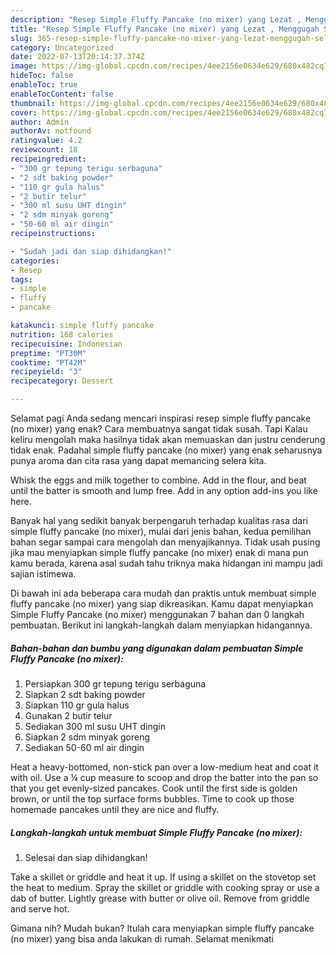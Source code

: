 ```yaml
---
description: "Resep Simple Fluffy Pancake (no mixer) yang Lezat , Menggugah Selera"
title: "Resep Simple Fluffy Pancake (no mixer) yang Lezat , Menggugah Selera"
slug: 365-resep-simple-fluffy-pancake-no-mixer-yang-lezat-menggugah-selera
category: Uncategorized
date: 2022-07-13T20:14:37.374Z
image: https://img-global.cpcdn.com/recipes/4ee2156e0634e629/680x482cq70/simple-fluffy-pancake-no-mixer-foto-resep-utama.jpg
hideToc: false
enableToc: true
enableTocContent: false
thumbnail: https://img-global.cpcdn.com/recipes/4ee2156e0634e629/680x482cq70/simple-fluffy-pancake-no-mixer-foto-resep-utama.jpg
cover: https://img-global.cpcdn.com/recipes/4ee2156e0634e629/680x482cq70/simple-fluffy-pancake-no-mixer-foto-resep-utama.jpg
author: Admin
authorAv: notfound
ratingvalue: 4.2
reviewcount: 18
recipeingredient:
- "300 gr tepung terigu serbaguna"
- "2 sdt baking powder"
- "110 gr gula halus"
- "2 butir telur"
- "300 ml susu UHT dingin"
- "2 sdm minyak goreng"
- "50-60 ml air dingin"
recipeinstructions:

- "Sudah jadi dan siap dihidangkan!"
categories:
- Resep
tags:
- simple
- fluffy
- pancake

katakunci: simple fluffy pancake 
nutrition: 168 calories
recipecuisine: Indonesian
preptime: "PT30M"
cooktime: "PT42M"
recipeyield: "3"
recipecategory: Dessert

---
```



Selamat pagi Anda sedang mencari inspirasi resep simple fluffy pancake (no mixer) yang enak? Cara membuatnya sangat tidak susah. Tapi Kalau keliru mengolah maka hasilnya tidak akan memuaskan dan justru cenderung tidak enak. Padahal simple fluffy pancake (no mixer) yang enak seharusnya punya aroma dan cita rasa yang dapat memancing selera kita.


Whisk the eggs and milk together to combine. Add in the flour, and beat until the batter is smooth and lump free. Add in any option add-ins you like here.

Banyak hal yang sedikit banyak berpengaruh terhadap kualitas rasa dari simple fluffy pancake (no mixer), mulai dari jenis bahan, kedua pemilihan bahan segar sampai cara mengolah dan menyajikannya. Tidak usah pusing jika mau menyiapkan simple fluffy pancake (no mixer) enak di mana pun kamu berada, karena asal sudah tahu triknya maka hidangan ini mampu jadi sajian istimewa.


Di bawah ini ada beberapa cara mudah dan praktis untuk membuat simple fluffy pancake (no mixer) yang siap dikreasikan. Kamu dapat menyiapkan Simple Fluffy Pancake (no mixer) menggunakan 7 bahan dan 0 langkah pembuatan. Berikut ini langkah-langkah dalam menyiapkan hidangannya.

<!--inarticleads1-->

##### Bahan-bahan dan bumbu yang digunakan dalam pembuatan Simple Fluffy Pancake (no mixer):

1. Persiapkan 300 gr tepung terigu serbaguna
1. Siapkan 2 sdt baking powder
1. Siapkan 110 gr gula halus
1. Gunakan 2 butir telur
1. Sediakan 300 ml susu UHT dingin
1. Siapkan 2 sdm minyak goreng
1. Sediakan 50-60 ml air dingin


Heat a heavy-bottomed, non-stick pan over a low-medium heat and coat it with oil. Use a ¼ cup measure to scoop and drop the batter into the pan so that you get evenly-sized pancakes. Cook until the first side is golden brown, or until the top surface forms bubbles. Time to cook up those homemade pancakes until they are nice and fluffy. 

<!--inarticleads2-->

##### Langkah-langkah untuk membuat Simple Fluffy Pancake (no mixer):


1. Selesai dan siap dihidangkan!

Take a skillet or griddle and heat it up. If using a skillet on the stovetop set the heat to medium. Spray the skillet or griddle with cooking spray or use a dab of butter. Lightly grease with butter or olive oil. Remove from griddle and serve hot. 

Gimana nih? Mudah bukan? Itulah cara menyiapkan simple fluffy pancake (no mixer) yang bisa anda lakukan di rumah. Selamat menikmati
